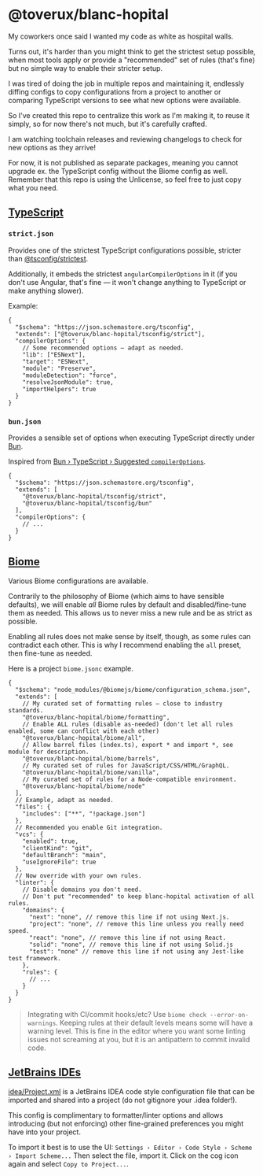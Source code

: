 # @toverux/blanc-hopital

My coworkers once said I wanted my code as white as hospital walls.

Turns out, it's harder than you might think to get the strictest setup possible, when most tools
apply or provide a "recommended" set of rules (that's fine) but no simple way to enable their
stricter setup.

I was tired of doing the job in multiple repos and maintaining it, endlessly diffing configs to copy
configurations from a project to another or comparing TypeScript versions to see what new options
were available.

So I've created this repo to centralize this work as I'm making it, to reuse it simply, so for now
there's not much, but it's carefully crafted.

I am watching toolchain releases and reviewing changelogs to check for new options as they arrive!

For now, it is not published as separate packages, meaning you cannot upgrade ex. the TypeScript
config without the Biome config as well. Remember that this repo is using the Unlicense, so feel
free to just copy what you need.

## [TypeScript](https://www.typescriptlang.org/tsconfig)

### `strict.json`

Provides one of the strictest TypeScript configurations possible, stricter than [@tsconfig/strictest](https://github.com/tsconfig/bases/blob/main/bases/strictest.json).

Additionally, it embeds the strictest `angularCompilerOptions` in it (if you don't use Angular, that's fine — it won't change anything to TypeScript or make anything slower).

Example:

```json5
{
  "$schema": "https://json.schemastore.org/tsconfig",
  "extends": ["@toverux/blanc-hopital/tsconfig/strict"],
  "compilerOptions": {
    // Some recommended options — adapt as needed.
    "lib": ["ESNext"],
    "target": "ESNext",
    "module": "Preserve",
    "moduleDetection": "force",
    "resolveJsonModule": true,
    "importHelpers": true
  }
}
```

### `bun.json`

Provides a sensible set of options when executing TypeScript directly under [Bun](https://bun.sh).

Inspired from [Bun › TypeScript › Suggested `compilerOptions`](https://bun.sh/docs/typescript#suggested-compileroptions).

```json5
{
  "$schema": "https://json.schemastore.org/tsconfig",
  "extends": [
    "@toverux/blanc-hopital/tsconfig/strict",
    "@toverux/blanc-hopital/tsconfig/bun"
  ],
  "compilerOptions": {
    // ...
  }
}
```

## [Biome](https://biomejs.dev)

Various Biome configurations are available.

Contrarily to the philosophy of Biome (which aims to have sensible defaults), we will enable *all*
Biome rules by default and disabled/fine-tune them as needed.
This allows us to never miss a new rule and be as strict as possible.

Enabling all rules does not make sense by itself, though, as some rules can contradict each other.
This is why I recommend enabling the `all` preset, then fine-tune as needed.

Here is a project `biome.jsonc` example.

```json5
{
  "$schema": "node_modules/@biomejs/biome/configuration_schema.json",
  "extends": [
    // My curated set of formatting rules — close to industry standards.
    "@toverux/blanc-hopital/biome/formatting",
    // Enable ALL rules (disable as-needed) (don't let all rules enabled, some can conflict with each other)
    "@toverux/blanc-hopital/biome/all",
    // Allow barrel files (index.ts), export * and import *, see module for description.
    "@toverux/blanc-hopital/biome/barrels",
    // My curated set of rules for JavaScript/CSS/HTML/GraphQL.
    "@toverux/blanc-hopital/biome/vanilla",
    // My curated set of rules for a Node-compatible environment.
    "@toverux/blanc-hopital/biome/node"
  ],
  // Example, adapt as needed.
  "files": {
    "includes": ["**", "!package.json"]
  },
  // Recommended you enable Git integration.
  "vcs": {
    "enabled": true,
    "clientKind": "git",
    "defaultBranch": "main",
    "useIgnoreFile": true
  },
  // Now override with your own rules.
  "linter": {
    // Disable domains you don't need.
    // Don't put "recommended" to keep blanc-hopital activation of all rules.
    "domains": {
      "next": "none", // remove this line if not using Next.js.
      "project": "none", // remove this line unless you really need speed.
      "react": "none", // remove this line if not using React.
      "solid": "none", // remove this line if not using Solid.js
      "test": "none" // remove this line if not using any Jest-like test framework.
    },
    "rules": {
      // ...
    }
  }
}
```

> Integrating with CI/commit hooks/etc? Use `biome check --error-on-warnings`.
> Keeping rules at their default levels means some will have a warning level. This is fine in the
> editor where you want some linting issues not screaming at you, but it is an antipattern to commit
> invalid code.

## [JetBrains IDEs](https://www.jetbrains.com/help/idea/configuring-code-style.html)

[idea/Project.xml](https://github.com/toverux/blanc-hopital-config/tree/main/idea/Project.xml) is a
JetBrains IDEA code style configuration file that can be imported and shared into a project (do not gitignore your
.idea folder!).

This config is complimentary to formatter/linter options and allows introducing (but not enforcing) other fine-grained
preferences you might have into your project.

To import it best is to use the UI: `Settings › Editor › Code Style › Scheme › Import Scheme...`
Then select the file, import it. Click on the cog icon again and select `Copy to Project...`.
